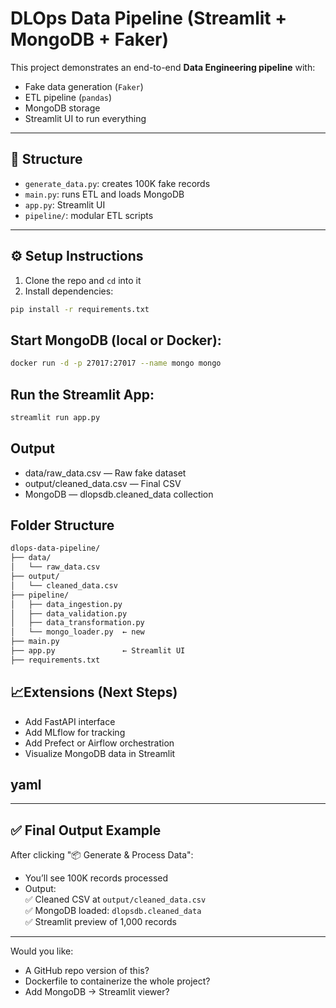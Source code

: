 # DLOps Data Pipeline (Streamlit + MongoDB + Faker)

This project demonstrates an end-to-end **Data Engineering pipeline** with:

- Fake data generation (`Faker`)
- ETL pipeline (`pandas`)
- MongoDB storage
- Streamlit UI to run everything

---

## 📁 Structure

- `generate_data.py`: creates 100K fake records
- `main.py`: runs ETL and loads MongoDB
- `app.py`: Streamlit UI
- `pipeline/`: modular ETL scripts

---

## ⚙️ Setup Instructions

1. Clone the repo and `cd` into it
2. Install dependencies:

```bash
pip install -r requirements.txt
```
## Start MongoDB (local or Docker):
```bash
docker run -d -p 27017:27017 --name mongo mongo
```
## Run the Streamlit App:
```bash
streamlit run app.py
```
## Output
* data/raw_data.csv — Raw fake dataset
* output/cleaned_data.csv — Final CSV
* MongoDB — dlopsdb.cleaned_data collection

## Folder Structure
```bash
dlops-data-pipeline/
├── data/
│   └── raw_data.csv
├── output/
│   └── cleaned_data.csv
├── pipeline/
│   ├── data_ingestion.py
│   ├── data_validation.py
│   ├── data_transformation.py
│   └── mongo_loader.py  ← new
├── main.py
├── app.py               ← Streamlit UI
├── requirements.txt
```

##  📈Extensions (Next Steps)
* Add FastAPI interface
* Add MLflow for tracking
* Add Prefect or Airflow orchestration
* Visualize MongoDB data in Streamlit

## yaml

---

## ✅ Final Output Example

After clicking "📦 Generate & Process Data":

- You’ll see 100K records processed
- Output:  
  ✅ Cleaned CSV at `output/cleaned_data.csv`  
  ✅ MongoDB loaded: `dlopsdb.cleaned_data`  
  ✅ Streamlit preview of 1,000 records

---

Would you like:
- A GitHub repo version of this?
- Dockerfile to containerize the whole project?
- Add MongoDB → Streamlit viewer?


